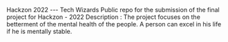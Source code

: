 Hackzon 2022 --- Tech Wizards
Public repo for the submission of the final project for Hackzon - 2022
Description : The project focuses on the betterment of the mental health of the people. A person can excel in his life if he is mentally stable.
                
